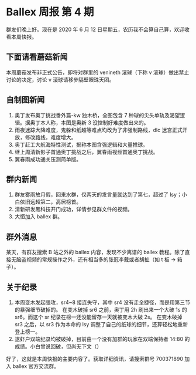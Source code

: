 # Ballex 周报 第 4 期

群友们晚上好。现在是 2020 年 6 月 12 日星期五，农历我不会算自己算，欢迎收看本周快报。

## 下面请看蘑菇新闻

本周蘑菇发布非正式公告，即将对群里的 venineth 滚球（下称 v 滚球）做出禁止讨论的决定，讨论 v 滚球请移步隔壁眼珠天团。

## 自制图新闻

1. 奥丁发布奥丁挑战番外篇-kw 独木桥，全图包含 7 种球的尖头单轨及渴望逻辑。据奥丁本人称，本图是奥新 3 没控制好难度做出来的。
2. 雨夜迷踪大降难度，鬼躲和纸超等难点均改为了非强制路线，dlc 迷宫正式开放，修改路线，难度增大。
3. 奥丁赶工大航海特性测试，据称本图含强逻辑和大量推球。
4. 继上周清新影子首通奥丁挑战之后，翼春雨视频首通奥丁挑战。
5. 翼春雨成功通关压测简单版。

## 群内新闻

1. 群友雾雨放月假，回来水群，仅两天的发言量就达到了第七，超过了 lsy；小白依旧远超第二，高居榜首。
2. 清新研发黑科技开门成功，详情参见群文件的视频。
3. 大恒加入 ballex 群。

## 群外消息

某天，有群友搜索 B 站之外的 ballex 内容，发现不少离谱的 ballex 教程。除了直接无脑盗视频的常规操作之外，还有相当多的张冠李戴或者胡扯（如 t 板 → 箱子）。

## 关于纪录

1. 本周变木发起强攻，sr4~8 接连失守，其中 sr4 没有走全捷径，而是用第三节的暴强细节破掉的。
   在变木破掉 sr6 之前，奥丁用 2h 刷出来一个大破 1s 的 sr6。而这个 sr 纪录在榜一还没能留存一天就被变木大破 2s。
   在变木破掉 sr3 之后，以 sr3 作为本命的 lsy 调整了自己的纸球的细节，还算轻松地重新登上榜一。
2. 逮虾户双端纪录均被破掉，目前由一个没有加群的玩家在双端保持者 14:80 的成绩。小白曾说回破，但尚无下文（）

好了，这就是本周快报的主要内容了。获取详细资讯，请搜索群号 700371890 加入 ballex 官方交流群。
